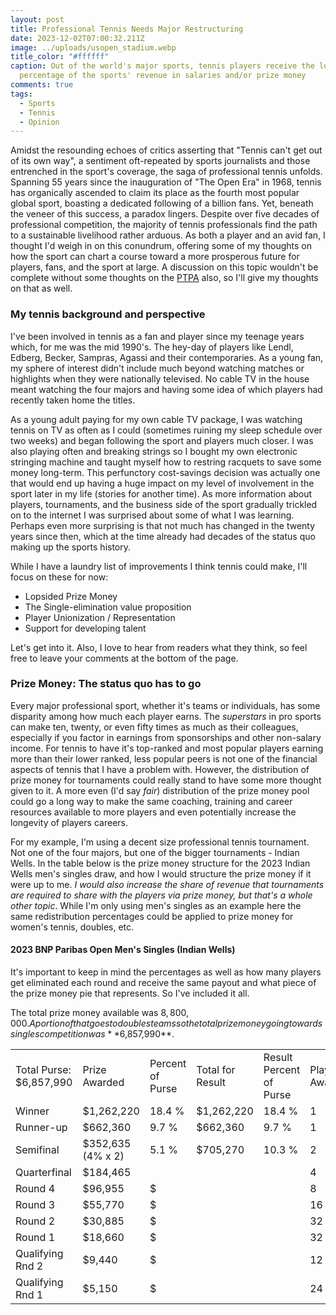 ```yaml
---
layout: post
title: Professional Tennis Needs Major Restructuring
date: 2023-12-02T07:00:32.211Z
image: ../uploads/usopen_stadium.webp
title_color: "#ffffff"
caption: Out of the world's major sports, tennis players receive the lowest
  percentage of the sports' revenue in salaries and/or prize money
comments: true
tags:
  - Sports
  - Tennis
  - Opinion
---
```

Amidst the resounding echoes of critics asserting that "Tennis can't get out of its own way", a sentiment oft-repeated by sports journalists and those entrenched in the sport's coverage, the saga of professional tennis unfolds. Spanning 55 years since the inauguration of "The Open Era" in 1968, tennis has organically ascended to claim its place as the fourth most popular global sport, boasting a dedicated following of a billion fans. Yet, beneath the veneer of this success, a paradox lingers. Despite over five decades of professional competition, the majority of tennis professionals find the path to a sustainable livelihood rather arduous. As both a player and an avid fan, I thought I'd weigh in on this conundrum, offering some of my thoughts on how the sport can chart a course toward a more prosperous future for players, fans, and the sport at large. A discussion on this topic wouldn't be complete without some thoughts on the [PTPA](https://www.ptpaplayers.com/) also, so I'll give my thoughts on that as well.

### My tennis background and perspective

I've been involved in tennis as a fan and player since my teenage years which, for me was the mid 1990's. The hey-day of players like Lendl, Edberg, Becker, Sampras, Agassi and their contemporaries. As a young fan, my sphere of interest didn't include much beyond watching matches or highlights when they were nationally televised. No cable TV in the house meant watching the four majors and having some idea of which players had recently taken home the titles.

As a young adult paying for my own cable TV package, I was watching tennis on TV as often as I could (sometimes ruining my sleep schedule over two weeks) and began following the sport and players much closer. I was also playing often and breaking strings so I bought my own electronic stringing machine and taught myself how to restring racquets to save some money long-term. This perfunctory cost-savings decision was actually one that would end up having a huge impact on my level of involvement in the sport later in my life (stories for another time). As more information about players, tournaments, and the business side of the sport gradually trickled on to the internet I was surprised about some of what I was learning. Perhaps even more surprising is that not much has changed in the twenty years since then, which at the time already had decades of the status quo making up the sports history.

While I have a laundry list of improvements I think tennis could make, I'll focus on these for now:

* Lopsided Prize Money
* The Single-elimination value proposition
* Player Unionization / Representation
* Support for developing talent

Let's get into it. Also, I love to hear from readers what they think, so feel free to leave your comments at the bottom of the page.

### Prize Money: The status quo has to go

Every major professional sport, whether it's teams or individuals, has some disparity among how much each player earns. The *superstars* in pro sports can make ten, twenty, or even fifty times as much as their colleagues, especially if you factor in earnings from sponsorships and other non-salary income. For tennis to have it's top-ranked and most popular players earning more than their lower ranked, less popular peers is not one of the financial aspects of tennis that I have a problem with. However, the distribution of prize money for tournaments could really stand to have some more thought given to it. A more even (I'd say *fair*) distribution of the prize money pool could go a long way to make the same coaching, training and career resources available to more players and even potentially increase the longevity of players careers.

For my example, I'm using a decent size professional tennis tournament. Not one of the four majors, but one of the bigger tournaments - Indian Wells. In the table below is the prize money structure for the 2023 Indian Wells men's singles draw, and how I would structure the prize money if it were up to me. *I would also increase the share of revenue that tournaments are required to share with the players via prize money, but that's a whole other topic*. While I'm only using men's singles as an example here the same redistribution percentages could be applied to prize money for women's tennis, doubles, etc. 

#### 2023 BNP Paribas Open Men's Singles (Indian Wells)

It's important to keep in mind the percentages as well as how many players get eliminated each round and receive the same payout and what piece of the prize money pie that represents. So I've included it all.

The total prize money available was $8,800,000. A portion of that goes to doubles teams so the total prize money going towards singles competition was **$6,857,990**.

<table>
  <tbody>
    <tr>
      <td>Total Purse: $6,857,990</td>
      <td>Prize Awarded</td>
      <td>Percent of Purse</td>
      <td>Total for Result</td>
      <td>Result Percent of Purse</td>
      <td>Players Awarded</td>
      <td>My Prize Proposal</td>
      <td>Percent of purse</td>
      <td>Total for Result</td>
    </tr>
    <tr>
      <td>Winner</td>
      <td>$1,262,220</td>
      <td>18.4 %</td>
      <td>$1,262,220</td>
      <td>18.4 %</td>
      <td>1</td>
      <td></td>
      <td></td>
      <td></td>
      <td></td>
      <td></td>
    </tr>
    <tr>
      <td>Runner-up</td>
      <td>$662,360</td>
      <td>9.7 %</td>
      <td>$662,360</td>
      <td>9.7 %</td>
      <td>1</td>
      <td></td>
      <td></td>
      <td></td>
    </tr>
    <tr>
      <td>Semifinal</td>
      <td>$352,635 (4% x 2)</td>
      <td>5.1 %</td>
      <td>$705,270</td>
      <td>10.3 %</td>
      <td>2</td>
      <td></td>
      <td></td>
      <td></td>
    </tr>
    <tr>
      <td>Quarterfinal</td>
      <td>$184,465</td>
      <td></td>
      <td></td>
      <td></td>
      <td>4</td>
      <td></td>
      <td></td>
      <td></td>
    </tr>
    <tr>
      <td>Round 4</td>
      <td>$96,955</td>
      <td>$</td>
      <td></td>
      <td></td>
      <td>8</td>
      <td></td>
      <td></td>
      <td></td>
    </tr>
    <tr>
      <td>Round 3</td>
      <td>$55,770</td>
      <td>$</td>
      <td></td>
      <td></td>
      <td>16</td>
      <td></td>
      <td></td>
      <td></td>
    </tr>
    <tr>
      <td>Round 2</td>
      <td>$30,885</td>
      <td>$</td>
      <td></td>
      <td></td>
      <td>32</td>
      <td></td>
      <td></td>
      <td></td>
    </tr>
    <tr>
      <td>Round 1</td>
      <td>$18,660</td>
      <td>$</td>
      <td></td>
      <td></td>
      <td>32</td>
      <td></td>
      <td></td>
      <td></td>
    </tr>
    <tr>
      <td>Qualifying Rnd 2</td>
      <td>$9,440</td>
      <td>$</td>
      <td></td>
      <td></td>
      <td>12</td>
      <td></td>
      <td></td>
      <td></td>
    </tr>
    <tr>
      <td>Qualifying Rnd 1</td>
      <td>$5,150</td>
      <td>$</td>
      <td></td>
      <td></td>
      <td>24</td>
      <td></td>
      <td></td>
      <td></td>
    </tr>
  </tbody>
</table>